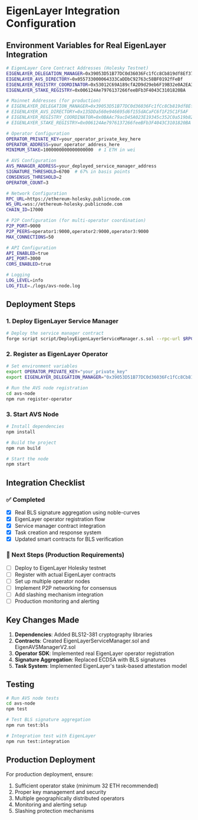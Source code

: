 # EigenLayer Integration Configuration

## Environment Variables for Real EigenLayer Integration

```bash
# EigenLayer Core Contract Addresses (Holesky Testnet)
EIGENLAYER_DELEGATION_MANAGER=0x39053D51B77DC0d36036Fc1fCc8Cb819df8Ef37A
EIGENLAYER_AVS_DIRECTORY=0x055733000064333CaDDbC92763c58BF0192fFeBf
EIGENLAYER_REGISTRY_COORDINATOR=0x53012C69A189cfA2D9d29eb6F19B32e0A2EA3490
EIGENLAYER_STAKE_REGISTRY=0x006124Ae7976137266feeBFb3F4043C3101820BA

# Mainnet Addresses (for production)
# EIGENLAYER_DELEGATION_MANAGER=0x39053D51B77DC0d36036Fc1fCc8Cb819df8Ef37A
# EIGENLAYER_AVS_DIRECTORY=0x135DDa560e946695d6f155dACaFC6f1F25C1F5AF
# EIGENLAYER_REGISTRY_COORDINATOR=0x0BAAc79acD45A023E19345c352C0a519b82C2Ad1
# EIGENLAYER_STAKE_REGISTRY=0x006124Ae7976137266feeBFb3F4043C3101820BA

# Operator Configuration
OPERATOR_PRIVATE_KEY=your_operator_private_key_here
OPERATOR_ADDRESS=your_operator_address_here
MINIMUM_STAKE=1000000000000000000  # 1 ETH in wei

# AVS Configuration
AVS_MANAGER_ADDRESS=your_deployed_service_manager_address
SIGNATURE_THRESHOLD=6700  # 67% in basis points
CONSENSUS_THRESHOLD=2
OPERATOR_COUNT=3

# Network Configuration
RPC_URL=https://ethereum-holesky.publicnode.com
WS_URL=wss://ethereum-holesky.publicnode.com
CHAIN_ID=17000

# P2P Configuration (for multi-operator coordination)
P2P_PORT=9000
P2P_PEERS=operator1:9000,operator2:9000,operator3:9000
MAX_CONNECTIONS=50

# API Configuration
API_ENABLED=true
API_PORT=3000
CORS_ENABLED=true

# Logging
LOG_LEVEL=info
LOG_FILE=./logs/avs-node.log
```

## Deployment Steps

### 1. Deploy EigenLayer Service Manager

```bash
# Deploy the service manager contract
forge script script/DeployEigenLayerServiceManager.s.sol --rpc-url $RPC_URL --private-key $DEPLOYER_PRIVATE_KEY --broadcast
```

### 2. Register as EigenLayer Operator

```bash
# Set environment variables
export OPERATOR_PRIVATE_KEY="your_private_key"
export EIGENLAYER_DELEGATION_MANAGER="0x39053D51B77DC0d36036Fc1fCc8Cb819df8Ef37A"

# Run the AVS node registration
cd avs-node
npm run register-operator
```

### 3. Start AVS Node

```bash
# Install dependencies
npm install

# Build the project
npm run build

# Start the node
npm start
```

## Integration Checklist

### ✅ Completed

- [x] Real BLS signature aggregation using noble-curves
- [x] EigenLayer operator registration flow
- [x] Service manager contract integration
- [x] Task creation and response system
- [x] Updated smart contracts for BLS verification

### 🔄 Next Steps (Production Requirements)

- [ ] Deploy to EigenLayer Holesky testnet
- [ ] Register with actual EigenLayer contracts
- [ ] Set up multiple operator nodes
- [ ] Implement P2P networking for consensus
- [ ] Add slashing mechanism integration
- [ ] Production monitoring and alerting

## Key Changes Made

1. **Dependencies**: Added BLS12-381 cryptography libraries
2. **Contracts**: Created EigenLayerServiceManager.sol and EigenAVSManagerV2.sol
3. **Operator SDK**: Implemented real EigenLayer operator registration
4. **Signature Aggregation**: Replaced ECDSA with BLS signatures
5. **Task System**: Implemented EigenLayer's task-based attestation model

## Testing

```bash
# Run AVS node tests
cd avs-node
npm test

# Test BLS signature aggregation
npm run test:bls

# Integration test with EigenLayer
npm run test:integration
```

## Production Deployment

For production deployment, ensure:

1. Sufficient operator stake (minimum 32 ETH recommended)
2. Proper key management and security
3. Multiple geographically distributed operators
4. Monitoring and alerting setup
5. Slashing protection mechanisms

